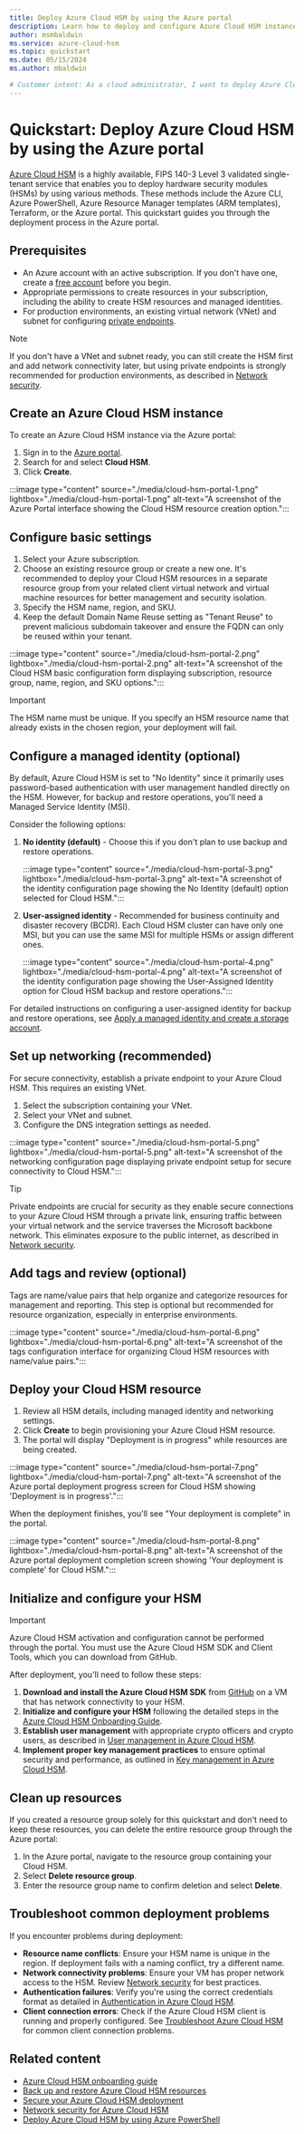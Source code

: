 ```yaml
---
title: Deploy Azure Cloud HSM by using the Azure portal
description: Learn how to deploy and configure Azure Cloud HSM instances using the Azure portal, including managed identity setup and private endpoint configuration.
author: msmbaldwin
ms.service: azure-cloud-hsm
ms.topic: quickstart
ms.date: 05/15/2024
ms.author: mbaldwin

# Customer intent: As a cloud administrator, I want to deploy Azure Cloud HSM instances securely through the Azure portal.
---
```


# Quickstart: Deploy Azure Cloud HSM by using the Azure portal

[Azure Cloud HSM](overview.md) is a highly available, FIPS 140-3 Level 3 validated single-tenant service that enables you to deploy hardware security modules (HSMs) by using various methods. These methods include the Azure CLI, Azure PowerShell, Azure Resource Manager templates (ARM templates), Terraform, or the Azure portal. This quickstart guides you through the deployment process in the Azure portal.

## Prerequisites

- An Azure account with an active subscription. If you don't have one, create a [free account](https://azure.microsoft.com/free/?WT.mc_id=A261C142F) before you begin.
- Appropriate permissions to create resources in your subscription, including the ability to create HSM resources and managed identities.
- For production environments, an existing virtual network (VNet) and subnet for configuring [private endpoints](/azure/private-link/private-endpoint-overview).

> [!NOTE]
> If you don't have a VNet and subnet ready, you can still create the HSM first and add network connectivity later, but using private endpoints is strongly recommended for production environments, as described in [Network security](network-security.md).

## Create an Azure Cloud HSM instance

To create an Azure Cloud HSM instance via the Azure portal:

1. Sign in to the [Azure portal](https://portal.azure.com).
2. Search for and select **Cloud HSM**.
3. Click **Create**.

:::image type="content" source="./media/cloud-hsm-portal-1.png" lightbox="./media/cloud-hsm-portal-1.png" alt-text="A screenshot of the Azure Portal interface showing the Cloud HSM resource creation option.":::

## Configure basic settings

1. Select your Azure subscription.
2. Choose an existing resource group or create a new one. It's recommended to deploy your Cloud HSM resources in a separate resource group from your related client virtual network and virtual machine resources for better management and security isolation.
3. Specify the HSM name, region, and SKU.
4. Keep the default Domain Name Reuse setting as "Tenant Reuse" to prevent malicious subdomain takeover and ensure the FQDN can only be reused within your tenant.

:::image type="content" source="./media/cloud-hsm-portal-2.png" lightbox="./media/cloud-hsm-portal-2.png" alt-text="A screenshot of the Cloud HSM basic configuration form displaying subscription, resource group, name, region, and SKU options.":::

> [!IMPORTANT]
> The HSM name must be unique. If you specify an HSM resource name that already exists in the chosen region, your deployment will fail.

## Configure a managed identity (optional)

By default, Azure Cloud HSM is set to "No Identity" since it primarily uses password-based authentication with user management handled directly on the HSM. However, for backup and restore operations, you'll need a Managed Service Identity (MSI).

Consider the following options:

1. **No identity (default)** - Choose this if you don't plan to use backup and restore operations.

   :::image type="content" source="./media/cloud-hsm-portal-3.png" lightbox="./media/cloud-hsm-portal-3.png" alt-text="A screenshot of the identity configuration page showing the No Identity (default) option selected for Cloud HSM.":::

2. **User-assigned identity** - Recommended for business continuity and disaster recovery (BCDR). Each Cloud HSM cluster can have only one MSI, but you can use the same MSI for multiple HSMs or assign different ones.

   :::image type="content" source="./media/cloud-hsm-portal-4.png" lightbox="./media/cloud-hsm-portal-4.png" alt-text="A screenshot of the identity configuration page showing the User-Assigned Identity option for Cloud HSM backup and restore operations.":::

For detailed instructions on configuring a user-assigned identity for backup and restore operations, see [Apply a managed identity and create a storage account](backup-restore.md#apply-a-managed-identity-and-create-a-storage-account).

## Set up networking (recommended)

For secure connectivity, establish a private endpoint to your Azure Cloud HSM. This requires an existing VNet.

1. Select the subscription containing your VNet.
2. Select your VNet and subnet.
3. Configure the DNS integration settings as needed.

:::image type="content" source="./media/cloud-hsm-portal-5.png" lightbox="./media/cloud-hsm-portal-5.png" alt-text="A screenshot of the networking configuration page displaying private endpoint setup for secure connectivity to Cloud HSM.":::

> [!TIP]
> Private endpoints are crucial for security as they enable secure connections to your Azure Cloud HSM through a private link, ensuring traffic between your virtual network and the service traverses the Microsoft backbone network. This eliminates exposure to the public internet, as described in [Network security](network-security.md).

## Add tags and review (optional)

Tags are name/value pairs that help organize and categorize resources for management and reporting. This step is optional but recommended for resource organization, especially in enterprise environments.

:::image type="content" source="./media/cloud-hsm-portal-6.png" lightbox="./media/cloud-hsm-portal-6.png" alt-text="A screenshot of the tags configuration interface for organizing Cloud HSM resources with name/value pairs.":::

## Deploy your Cloud HSM resource

1. Review all HSM details, including managed identity and networking settings.
2. Click **Create** to begin provisioning your Azure Cloud HSM resource.
3. The portal will display "Deployment is in progress" while resources are being created.

:::image type="content" source="./media/cloud-hsm-portal-7.png" lightbox="./media/cloud-hsm-portal-7.png" alt-text="A screenshot of the Azure portal deployment progress screen for Cloud HSM showing 'Deployment is in progress'.":::

When the deployment finishes, you'll see "Your deployment is complete" in the portal.

:::image type="content" source="./media/cloud-hsm-portal-8.png" lightbox="./media/cloud-hsm-portal-8.png" alt-text="A screenshot of the Azure portal deployment completion screen showing 'Your deployment is complete' for Cloud HSM.":::

## Initialize and configure your HSM

> [!IMPORTANT]  
> Azure Cloud HSM activation and configuration cannot be performed through the portal. You must use the Azure Cloud HSM SDK and Client Tools, which you can download from GitHub.

After deployment, you'll need to follow these steps:

1. **Download and install the Azure Cloud HSM SDK** from [GitHub](https://github.com/microsoft/MicrosoftAzureCloudHSM/releases) on a VM that has network connectivity to your HSM.
2. **Initialize and configure your HSM** following the detailed steps in the [Azure Cloud HSM Onboarding Guide](onboarding-guide.md).
3. **Establish user management** with appropriate crypto officers and crypto users, as described in [User management in Azure Cloud HSM](user-management.md).
4. **Implement proper key management practices** to ensure optimal security and performance, as outlined in [Key management in Azure Cloud HSM](key-management.md).

## Clean up resources

If you created a resource group solely for this quickstart and don't need to keep these resources, you can delete the entire resource group through the Azure portal:

1. In the Azure portal, navigate to the resource group containing your Cloud HSM.
2. Select **Delete resource group**.
3. Enter the resource group name to confirm deletion and select **Delete**.

## Troubleshoot common deployment problems

If you encounter problems during deployment:

- **Resource name conflicts**: Ensure your HSM name is unique in the region. If deployment fails with a naming conflict, try a different name.
- **Network connectivity problems**: Ensure your VM has proper network access to the HSM. Review [Network security](network-security.md) for best practices.
- **Authentication failures**: Verify you're using the correct credentials format as detailed in [Authentication in Azure Cloud HSM](authentication.md).
- **Client connection errors**: Check if the Azure Cloud HSM client is running and properly configured. See [Troubleshoot Azure Cloud HSM](troubleshoot.md) for common client connection problems.

## Related content

- [Azure Cloud HSM onboarding guide](onboarding-guide.md)
- [Back up and restore Azure Cloud HSM resources](backup-restore.md)
- [Secure your Azure Cloud HSM deployment](secure-cloud-hsm.md)
- [Network security for Azure Cloud HSM](network-security.md)
- [Deploy Azure Cloud HSM by using Azure PowerShell](quickstart-powershell.md)
